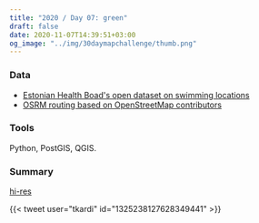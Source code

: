 ```yaml
---
title: "2020 / Day 07: green"
draft: false
date: 2020-11-07T14:39:51+03:00
og_image: "../img/30daymapchallenge/thumb.png"
---
```

### Data
- [Estonian Health Boad's open dataset on swimming locations](http://vtiav.s,.ee/active_tab_id=A)
- [OSRM routing based on OpenStreetMap contributors](https://www.openstreetmap.org/)

### Tools
Python, PostGIS, QGIS.

### Summary

[hi-res](https://tkardi.ee/writeup/img/30daymapchallenge/day-7-green.png)

{{< tweet user="tkardi" id="1325238127628349441" >}}
